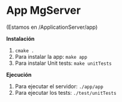 App MgServer
==========

(Estamos en /ApplicationServer/app)  

**Instalación**  
1. `cmake .`  
2. Para instalar la app: `make app`  
3. Para instalar Unit tests: `make unitTests`  

**Ejecución**  

1. Para ejecutar el servidor: `./app/app`  
2. Para ejecutar los tests: `./test/unitTests`  
